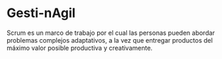 # Gesti-nAgil
Scrum es un marco de trabajo por el cual las personas pueden abordar problemas complejos adaptativos, a la vez que entregar productos del máximo valor posible productiva y creativamente.
